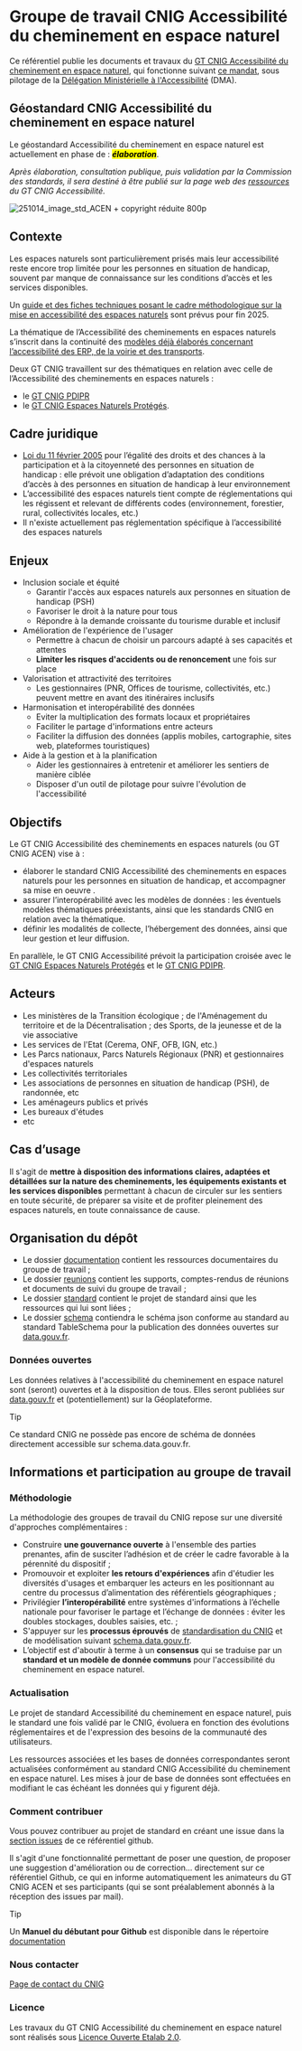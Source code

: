 # Groupe de travail CNIG Accessibilité du cheminement en espace naturel

Ce référentiel publie les documents et travaux du [GT CNIG Accessibilité du cheminement en espace naturel](https://cnig.gouv.fr/gt-accessibilite-a18058.html#H_Accessibilite-du-cheminement-en-espace-naturel), qui fonctionne suivant [ce mandat](https://cnig.gouv.fr/gt-accessibilite-a18058.html#H_Mandats-des-groupes-de-travail), sous pilotage de la [Délégation Ministérielle à l'Accessibilité](https://www.ecologie.gouv.fr/politiques-publiques/politique-laccessibilite) (DMA).

## Géostandard CNIG Accessibilité du cheminement en espace naturel

Le géostandard Accessibilité du cheminement en espace naturel est actuellement en phase de : **<mark>_élaboration_</mark>**.

_Après élaboration, consultation publique, puis validation par la Commission des standards, il sera destiné à être publié sur la page web des [ressources](http://cnig.gouv.fr/ressources-accessibilite-a25335.html) du GT CNIG Accessibilité._

![251014_image_std_ACEN + copyright réduite 800p](https://github.com/user-attachments/assets/08094f38-1951-4f61-9475-7e481685ccf9)

## Contexte

Les espaces naturels sont particulièrement prisés mais leur accessibilité reste encore trop limitée pour les personnes en situation de handicap, souvent par manque de connaissance sur les conditions d’accès et les services disponibles.

Un [guide et des fiches techniques posant le cadre méthodologique sur la mise en accessibilité des espaces naturels](https://www.ecologie.gouv.fr/politiques-publiques/laccessibilite-espaces-naturels) sont prévus pour fin 2025.

La thématique de l’Accessibilité des cheminements en espaces naturels s’inscrit dans la continuité des [modèles déjà élaborés concernant l’accessibilité des ERP, de la voirie et des transports](https://www.ecologie.gouv.fr/politiques-publiques/donnees-daccessibilite-acceslibre-mobilites).

Deux GT CNIG travaillent sur des thématiques en relation avec celle de l’Accessibilité des cheminements en espaces naturels :
- le [GT CNIG PDIPR](https://cnig.gouv.fr/groupe-de-travail-plans-departementaux-des-a30072.html)
- le [GT CNIG Espaces Naturels Protégés](https://cnig.gouv.fr/gt-espaces-naturels-proteges-a26277.html).

## Cadre juridique

- [Loi du 11 février 2005](https://www.legifrance.gouv.fr/dossierlegislatif/JORFDOLE000017759074/) pour l’égalité des droits et des chances à la participation et à la citoyenneté des personnes en situation de handicap : elle prévoit une obligation d’adaptation des conditions d’accès à des personnes en situation de handicap à leur environnement
- L’accessibilité des espaces naturels tient compte de réglementations qui les régissent et relevant de différents codes (environnement, forestier, rural, collectivités locales, etc.)
- Il n'existe actuellement pas réglementation spécifique à l’accessibilité des espaces naturels

## Enjeux

- Inclusion sociale et équité
  - Garantir l'accès aux espaces naturels aux personnes en situation de handicap (PSH)
  - Favoriser le droit à la nature pour tous
  - Répondre à la demande croissante du tourisme durable et inclusif
- Amélioration de l'expérience de l'usager
  - Permettre à chacun de choisir un parcours adapté à ses capacités et attentes
  - **Limiter les risques d'accidents ou de renoncement** une fois sur place
- Valorisation et attractivité des territoires
  - Les gestionnaires (PNR, Offices de tourisme, collectivités, etc.) peuvent mettre en avant des itinéraires inclusifs
- Harmonisation et interopérabilité des données
  - Eviter la multiplication des formats locaux et propriétaires
  - Faciliter le partage d'informations entre acteurs
  - Faciliter la diffusion des données (applis mobiles, cartographie, sites web, plateformes touristiques)
- Aide à la gestion et à la planification
  - Aider les gestionnaires à entretenir et améliorer les sentiers de manière ciblée
  - Disposer d'un outil de pilotage pour suivre l'évolution de l'accessibilité

## Objectifs

Le GT CNIG Accessibilité des cheminements en espaces naturels (ou GT CNIG ACEN) vise à :
- élaborer le standard CNIG Accessibilité des cheminements en espaces naturels pour les personnes en situation de handicap, et accompagner sa mise en oeuvre .
- assurer l’interopérabilité avec les modèles de données : les éventuels modèles thématiques préexistants, ainsi que les standards CNIG en relation avec la thématique.
- définir les modalités de collecte, l’hébergement des données, ainsi que leur gestion et leur diffusion.

En parallèle, le GT CNIG Accessibilité prévoit la participation croisée avec le [GT CNIG Espaces Naturels Protégés](https://cnig.gouv.fr/gt-espaces-naturels-proteges-a26277.html) et le [GT CNIG PDIPR](https://cnig.gouv.fr/groupe-de-travail-plans-departementaux-des-a30072.html).

## Acteurs

- Les ministères de la Transition écologique ; de l'Aménagement du territoire et de la Décentralisation ; des Sports, de la jeunesse et de la vie associative
- Les services de l'Etat (Cerema, ONF, OFB, IGN, etc.)
- Les Parcs nationaux, Parcs Naturels Régionaux (PNR) et gestionnaires d'espaces naturels
- Les collectivités territoriales
- Les associations de personnes en situation de handicap (PSH), de randonnée, etc
- Les aménageurs publics et privés
- Les bureaux d'études
- etc

## Cas d’usage

Il s'agit de **mettre à disposition des informations claires, adaptées et détaillées sur la nature des cheminements, les équipements existants et les services disponibles** permettant à chacun de circuler sur les sentiers en toute sécurité, de préparer sa visite et de profiter pleinement des espaces naturels, en toute connaissance de cause.

## Organisation du dépôt

* Le dossier [documentation](documentation) contient les ressources documentaires du groupe de travail ;
* Le dossier [reunions](reunions) contient les supports, comptes-rendus de réunions et documents de suivi du groupe de travail ;
* Le dossier [standard](standard) contient le projet de standard ainsi que les ressources qui lui sont liées ;
* Le dossier [schema](schema) contiendra le schéma json conforme au standard au standard TableSchema pour la publication des données ouvertes sur [data.gouv.fr]([url](https://www.data.gouv.fr/)).

### Données ouvertes

Les données relatives à l'accessibilité du cheminement en espace naturel sont (seront) ouvertes et à la disposition de tous. Elles seront publiées sur [data.gouv.fr]([url](https://www.data.gouv.fr/)) et (potentiellement) sur la Géoplateforme.

> [!TIP]
> Ce standard CNIG ne possède pas encore de schéma de données directement accessible sur schema.data.gouv.fr.

## Informations et participation au groupe de travail

### Méthodologie

La méthodologie des groupes de travail du CNIG repose sur une diversité d'approches complémentaires :

* Construire **une gouvernance ouverte** à l'ensemble des parties prenantes, afin de susciter l’adhésion et de créer le cadre favorable à la pérennité du dispositif ;
* Promouvoir et exploiter **les retours d'expériences** afin d'étudier les diversités d'usages et embarquer les acteurs en les positionnant au centre du processus d’alimentation des référentiels géographiques ;
* Privilégier **l’interopérabilité** entre systèmes d'informations à l’échelle nationale pour favoriser le partage et l’échange de données : éviter les doubles stockages, doubles saisies, etc. ;
* S'appuyer sur les **processus éprouvés** de [standardisation du CNIG](http://cnig.gouv.fr/les-standards-cnig-a18959.html#Etapes-de-creation-d-un-Standard-CNIG) et de modélisation suivant [schema.data.gouv.fr](https://guides.etalab.gouv.fr/producteurs-schemas/).
* L’objectif est d'aboutir à terme à un **consensus** qui se traduise par un **standard et un modèle de donnée communs** pour l'accessibilité du cheminement en espace naturel.

### Actualisation

Le projet de standard Accessibilité du cheminement en espace naturel, puis le standard une fois validé par le CNIG, évoluera en fonction des évolutions réglementaires et de l'expression des besoins de la communauté des utilisateurs.

Les ressources associées et les bases de données correspondantes seront actualisées conformément au standard CNIG Accessibilité du cheminement en espace naturel. Les mises à jour de base de données sont effectuées en modifiant le cas échéant les données qui y figurent déjà.

### Comment contribuer

Vous pouvez contribuer au projet de standard en créant une issue dans la [section issues](https://github.com/GT-CNIG-DDU/standard-accessibilite-espace-naturel/issues) de ce référentiel github.

Il s'agit d'une fonctionnalité permettant de poser une question, de proposer une suggestion d'amélioration ou de correction... directement sur ce référentiel Github, ce qui en informe automatiquement les animateurs du GT CNIG ACEN et ses participants (qui se sont préalablement abonnés à la réception des issues par mail).

> [!TIP]
> Un **Manuel du débutant pour Github** est disponible dans le répertoire [documentation](documentation)

### Nous contacter

[Page de contact du CNIG](https://cnig.gouv.fr/spip.php?page=contact)

### Licence

Les travaux du GT CNIG Accessibilité du cheminement en espace naturel sont réalisés sous [Licence Ouverte Etalab 2.0](https://www.etalab.gouv.fr/licence-ouverte-open-licence/).


